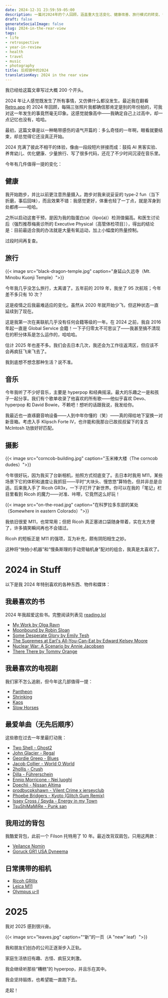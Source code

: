 ```yaml
---
date: 2024-12-31 23:59:59-05:00
description: 一篇对2024年的个人回顾，涵盖重大生活变化、健康改善、旅行模式的转变、音乐发现和技术适应，并以对2025的前瞻性展望作为收尾。
draft: false
generateSocialImage: false
slug: 2024-in-the-rear-view
tags:
- life
- retrospective
- year-in-review
- health
- travel
- music
- photography
title: 后视镜中的2024
translationKey: 2024 in the rear view
---
```


我已经给这篇文章写过大概 200 个开头。  
  
2024 年让人感觉既发生了所有事情，又仿佛什么都没发生。最近我在翻看 [Retro.app](https://retro.app/) 的 2024 年回顾，每隔三张照片我都确信那肯定是别的年份拍的，可我对这一年发生的事竟然毫无印象。这感觉就像高中——我确定自己上过高中，却一点记忆也没有，哈哈。  
  
最初，这篇文章是以一种略带感伤的语气开篇的：多么奇怪的一年啊，眼看就要结束，却总觉得它还没真正开始。  
  
2024 充满了彼此不相干的体验，像由一段段短片拼接而成：鼓捣 AI 黑客实验、养育幼儿、优化健康、少量旅行、写了很多代码，还花了不少时间沉浸在音乐里。  
  
今年有几件值得一提的变化：  

## 健康  
  
我开始跑步，并比以前更注意热量摄入。跑步对我来说妥妥的 type-2 fun（当下折磨，事后回味），而且效果不错：我感觉更好，体重也轻了一丁点，就是浑身到处都疼——哈哈。  
  
之所以启动这套干预，是因为我的脂蛋白(a)（lipo(a)）检测值偏高。和医生讨论后（强烈推荐梅奥诊所的 Executive Physical〔高管体检项目〕），得出的结论是：目前最适合我的办法就是大量有氧运动，加上小幅度的热量控制。  
  
过段时间再复查。  

## 旅行  
  
{{< image src="black-dragon-temple.jpg" caption="身延山久远寺（Mt. Minobu Kuonji Temple）">}}  
  
今年我几乎没怎么旅行，太离谱了。五年前的 2019 年，我坐了 95 次航班；今年差不多只有 10 次？  
  
这是疫情之后我最难适应的变化。虽然从 2020 年就开始少飞，但这种状态一直延续到了现在。  
  
这是我第一次在美联航几乎没有任何会籍等级的一年。在 2024 之前，我自 2016 年起一直是 Global Service 会籍！一下子归零太不可思议了——我甚至搞不清现在的积分体系是怎么运作的，哈哈哈。  
  
估计 2025 年也差不多。我们会去日本几次，我还会为工作往返湾区，但应该不会再疯狂飞来飞去了。  
  
我到底想不想念那种生活？说不准。  

## 音乐  
  
今年我听了不少好音乐，主要是 hyperpop 和经典摇滚。最大的乐趣之一是和孩子一起分享。我们有个歌单收录了他喜欢的所有歌——他似乎喜欢 Devo、hyperpop 和 David Bowie，不赖吧！想听的话跟我说，我发给你。  
  
我最近也一直琢磨音响设备——人到中年你懂的（笑）——真的得给地下室换一对新音箱。考虑入手 Klipsch Forte IV，也许能和我那台已故叔叔留下的复古 McIntosh 功放好好匹配。  

## 摄影  
  
{{< image src="corncob-building.jpg" caption="玉米棒大楼（The corncob dudes）">}}  
  
今年很好玩，因为我买了台新相机，拍照方式彻底变了。去日本时我用 M11，某些场景下它的体积和速度让我抓狂——平时“大块头、慢悠悠”算特色，但并非总是合适。后来我入手了 Ricoh GR3x，一下子打开了新世界。你可以在我的「笔记」栏目里看到 Ricoh 的魔力——对准、咔嚓，它竟然这么好玩！  
  
{{< image src="on-the-road.jpg" caption="在科罗拉多东部的某处（Somewhere in eastern Colorado）">}}  
  
我依旧很爱 M11，也常常用；但把 Ricoh 真正塞进口袋随身带着，实在太方便了，许多搞笑瞬间再也不会错过。  
  
Ricoh 的短板正是 M11 的强项，互为补充，颇有阴阳相生之妙。  
  
这种将“快拍小机器”和“慢条斯理的手动旁轴机身”配对的组合，我真是太喜欢了。  

# 2024 in Stuff  
  
以下是我 2024 年特别喜欢的各种东西、物件和媒体：  

## 我最喜欢的书  
  
2024 年我超爱这些书。完整阅读列表见 [reading.lol](https://reading.lol)  
  
- [My Work by Olga Ravn](https://amzn.to/4023AxA)  
- [Moonbound by Robin Sloan](https://amzn.to/401G8QW)  
- [Some Desperate Glory by Emily Tesh](https://amzn.to/405vbya)  
- [The Supremes at Earl's All-You-Can-Eat by Edward Kelsey Moore](https://amzn.to/3ZXwSxp)  
- [Nuclear War: A Scenario by Annie Jacobsen](https://amzn.to/3Pgpfxh)  
- [There There by Tommy Orange](https://amzn.to/3PjxTLl)  

## 我最喜欢的电视剧  
  
我们家不怎么追剧，但今年这几部值得一提：  
  
- [Pantheon](https://en.wikipedia.org/wiki/Pantheon_(TV_series))  
- [Shrinking](https://en.wikipedia.org/wiki/Shrinking_(TV_series))  
- [Kaos](https://en.wikipedia.org/wiki/Kaos_(TV_series))  
- [Slow Horses](https://en.wikipedia.org/wiki/Slow_Horses)  

## 最爱单曲（无先后顺序）  
  
这些歌在过去一年里最打动我：  
  
- [Two Shell - Ghost2](https://open.spotify.com/track/0DgyAyvFmYA232P4jWheGP?si=a33ebf18e0ac4b0d)  
- [John Glacier - Regal](https://open.spotify.com/track/2Nhv8QFVAAfn3I4UjWVvJD?si=d430f6642a5d4101)  
- [Geordie Greep - Blues](https://open.spotify.com/track/7nGhBjDpYtI7jJ5Tel9jDt?si=e494bd21d3b940b6)  
- [Jacob Collier - World O World](https://open.spotify.com/track/32uchtKD304d7YYOAlN9DM?si=297983cbc712432d)  
- [2hollis - Crush](https://open.spotify.com/track/0ttpRUqY7S9LfMPnbZjrXq?si=a0eba01434f847bd)  
- [Dilla - Führerschein](https://open.spotify.com/track/0TU7YkMOLBxrUIOo7SnpIV?si=13a76773a97f404f)  
- [Ennio Morricone - Nei luoghi](https://open.spotify.com/track/0JVbRJCpAf1hS24EJcJu75?si=d790e3bcc0304a6a)  
- [Doechii - Nissan Altima](https://open.spotify.com/track/0fsgieABBLYkx6rk5N3JUD?si=a71a44f029694b47)  
- [prodbycpkshawn - Vilent Crime x jerseyclub](https://open.spotify.com/track/4Smwjevj6kLCEntc890pmC?si=5c4ec00b851d4750)  
- [Phoebe Bridgers - Kyoto (Glitch Gum Remix)](https://open.spotify.com/track/0cYsiOzerJ7PvTyQdwASXl?si=16d95769434b4962)  
- [Issey Cross / Spyda - Energy in my Town](https://open.spotify.com/track/5yq647KdPpcKJ6F1BWvLqY?si=e318190c18124935)  
- [TsuShiMaMiRe - Punk san](https://open.spotify.com/track/7Aaf9Hj4V79pHyf0WrkWPt?si=61d1d45b00cd4163)  

## 我用过的背包  
  
我酷爱背包，此前一个 Filson 托特用了 10 年。最近改背双肩包，只用这两款：  
  
- [Veilance Nomin](https://www.google.com/search?q=Veilance+Nomin&sourceid=chrome&ie=UTF-8)  
- [Goruck GR1 USA Dyneema](https://www.goruck.com/products/gr1-usa-dyneema)  

## 日常携带的相机  
  
- [Ricoh GRIIIx](https://www.ricoh-imaging.co.jp/english/products/gr-3/)  
- [Leica M11](https://leica-camera.com/en-US/photography/cameras/m/m11-black)  
- [Olympus µ-II](https://www.google.com/search?q=Olympus+MU+ii&sourceid=chrome&ie=UTF-8)  

# 2025  
  
我对 2025 感到很兴奋。  
  
{{< image src="leaves.jpg" caption="“新”的一页（A \"new\" leaf）">}}  
  
我和朋友们创办的公司正逐渐步入正轨。  
  
家庭生活依旧有趣、古怪、疯狂又刺激。  
  
我会继续听那些“糟糕”的 hyperpop，并且乐在其中。  
  
我会坚持锻炼，也希望能一直跑下去。  
  
走起！